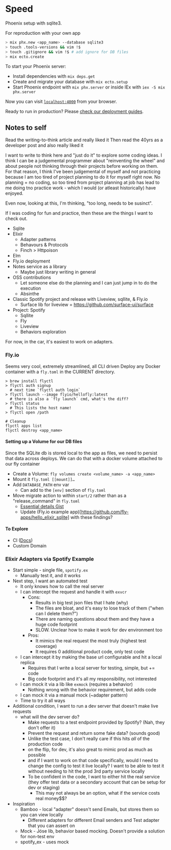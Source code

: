 # Speed

Phoenix setup with sqlite3.

For reproduction with your own app

```bash
> mix phx.new <app_name> --database sqlite3
> touch .tools-versions && vim !$
> touch .gitignore && vim !$ # add ignore for DB files
> mix ecto.create
```

To start your Phoenix server:

- Install dependencies with `mix deps.get`
- Create and migrate your database with `mix ecto.setup`
- Start Phoenix endpoint with `mix phx.server` or inside IEx with `iex -S mix phx.server`

Now you can visit [`localhost:4000`](http://localhost:4000) from your browser.

Ready to run in production? Please [check our deployment guides](https://hexdocs.pm/phoenix/deployment.html).

## Notes to self

Read the writing-to-think article and really liked it
Then read the 40yrs as a developer post and also really liked it

I want to write to think here and "just do it" to explore some coding ideas. I think I can be a judgemental programmer about "reinventing the wheel" and about people not thinking through their projects before working on them. For that reason, I think I've been judgemental of myself and not practicing because I am too tired of project planning to do it for myself right now. No planning = no coding, so too tired from project planning at job has lead to me doing tno practice work - which I would (or atleast historically) have enjoyed.

Even now, looking at this, I'm thinking, "too long, needs to be susinct".

If I was coding for fun and practice, then these are the things I want to check out.

- Sqlite
- Elixir
  - Adapter patterns
  - Behavours & Protocols
  - Finch > Httpoison
- Elm
- Fly.io deployment
- Notes service as a library
  - Maybe just library writing in general
- OSS contributions
  - Let someone else do the planning and I can just jump in to do the execution
  - Absinthe
- Classic Spotify project and release with Liveview, sqllite, & Fly.io
  - Surface lib for liveview = https://github.com/surface-ui/surface
- Project: Spotify
  - Sqllite
  - Fly
  - Liveview
  - Behaviors exploration

For now, in the car, it's easiest to work on adapters.

### Fly.io

Seems very cool, extremely streamlined, all CLI driven
Deploy any Docker container with a `fly.toml` in the CURRENT directory.

```
> brew install flyctl
> flyctl auth signup
  # next time `flyctl auth login`
> flyctl launch --image flyio/hellofly:latest
  # there is also a `fly launch` cmd, what's the diff?
> flyctl status
  # This lists the host name!
> flyctl open /path

# Cleanup
flyctl apps list
flyctl destroy <app_name>
```

#### Setting up a Volume for our DB files

Since the SQLite db is stored local to the app as files, we need to persist that data across deploys.
We can do that with a docker volume attached to our fly container

- Create a Volume: `fly volumes create <volume_name> -a <app_name>`
- Mount it `fly.toml [[mount]]…`
- Add `DATABASE_PATH` env var
  - Can add to the `[env]` section of `fly.toml`
- Move migrate action to within `start/2` rather than as a "release_command" in `fly.toml`
  - [Essential details Gist](https://gist.github.com/mcrumm/98059439c673be7e0484589162a54a01)
  - Update (Fly.io example app)[https://github.com/fly-apps/hello_elixir_sqlite] with these findings?

#### To Explore

- CI ([Docs](https://fly.io/docs/hands-on/next))
- Custom Domain

### Elixir Adapters via Spotify Example

- Start simple - single file, `spotify.ex`
  - Manually test it, and it works
- Next step, I want an automated test
  - It only knows how to call the real server
  - I can intercept the request and handle it with `exvcr`
    - Cons:
      - Results in big test json files that I hate (why)
      - The files are bloat, and it's easy to lose track of them ("when can I delete them?")
      - There are naming questions about them and they have a huge code footprint
      - SLOW. Unclear how to make it work for dev environment too
    - Pros:
      - It mimics the real request the most truly (highest test coverage)
      - It requires 0 additional product code, only test code
  - I can intercept it by making the base url configurable and hit a local replica
    - Requires that I write a local server for testing, simple, but += code
    - Big code footprint and it's all my responsibility, not interested
  - I can mock it via a lib like `exmock` (requires a behavior)
    - Nothing wrong with the behavior requirement, but adds code
  - I can mock it via a manual mock (~adapter pattern)
  - Time to try it all ways
- Additional condition, I want to run a dev server that doesn't make live requests
  - what will the dev server do?
    - Make requests to a test endpoint provided by Spotify? (Nah, they don't offer it)
    - Prevent the request and return some fake data? (sounds good)
    - Unlike the test case, I don't really care if this hits _all_ of the production code
    - on the flip, for dev, it's also great to mimic prod as much as possible
    - and if I want to work on that code specifically, would I need to change the config to test it live locally? I want to be able to test it without needing to hit the prod 3rd party service locally
    - To be confident in the code, I want to either hit the real service (they offer test data or a secondary account that can be setup for dev or staging)
      - This may not always be an option, what if the service costs real money$$?
- Inspiration
  - Bamboo - local "adapter" doesn't send Emails, but stores them so you can view locally
    - Different adapters for different Email senders and Test adapter that you can assert on
  - Mock - Jóse lib, behavior based mocking. Doesn't provide a solution for non-test env
  - spotify_ex - uses mock
